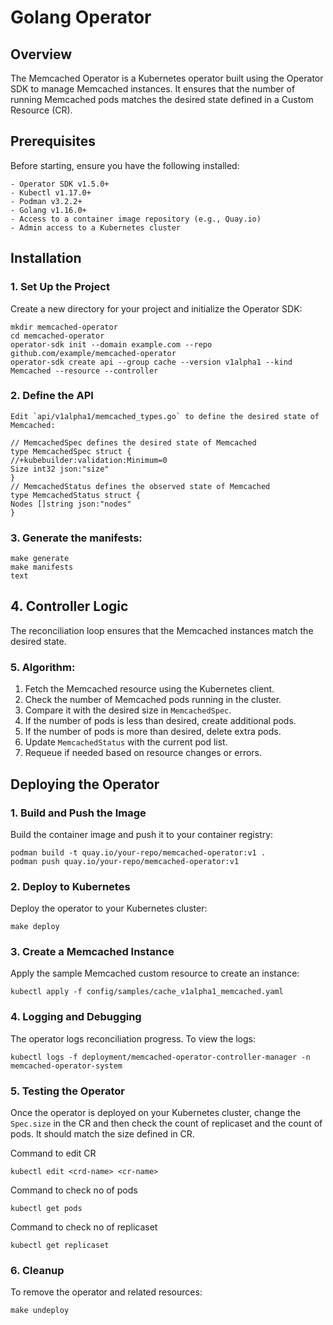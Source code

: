# Golang Operator

## Overview

The Memcached Operator is a Kubernetes operator built using the Operator SDK to manage Memcached instances. It ensures that the number of running Memcached pods matches the desired state defined in a Custom Resource (CR).

## Prerequisites

Before starting, ensure you have the following installed:
```
- Operator SDK v1.5.0+
- Kubectl v1.17.0+
- Podman v3.2.2+
- Golang v1.16.0+
- Access to a container image repository (e.g., Quay.io)
- Admin access to a Kubernetes cluster
```

## Installation

### 1. Set Up the Project

Create a new directory for your project and initialize the Operator SDK:
```
mkdir memcached-operator
cd memcached-operator
operator-sdk init --domain example.com --repo github.com/example/memcached-operator
operator-sdk create api --group cache --version v1alpha1 --kind Memcached --resource --controller
```

### 2. Define the API
```
Edit `api/v1alpha1/memcached_types.go` to define the desired state of Memcached:

// MemcachedSpec defines the desired state of Memcached
type MemcachedSpec struct {
//+kubebuilder:validation:Minimum=0
Size int32 json:"size"
}
// MemcachedStatus defines the observed state of Memcached
type MemcachedStatus struct {
Nodes []string json:"nodes"
}
```

### 3. Generate the manifests:
```
make generate
make manifests
text
```
## 4. Controller Logic

The reconciliation loop ensures that the Memcached instances match the desired state.

### 5. Algorithm:
 
1.  Fetch the Memcached resource using the Kubernetes client.
2.  Check the number of Memcached pods running in the cluster.
3.  Compare it with the desired size in `MemcachedSpec`.
4.  If the number of pods is less than desired, create additional pods.
5.  If the number of pods is more than desired, delete extra pods.
6.  Update `MemcachedStatus` with the current pod list.
7.  Requeue if needed based on resource changes or errors.

## Deploying the Operator

### 1. Build and Push the Image

Build the container image and push it to your container registry:
```
podman build -t quay.io/your-repo/memcached-operator:v1 .
podman push quay.io/your-repo/memcached-operator:v1
```

### 2. Deploy to Kubernetes

Deploy the operator to your Kubernetes cluster:
```
make deploy
```

### 3. Create a Memcached Instance

Apply the sample Memcached custom resource to create an instance:
```
kubectl apply -f config/samples/cache_v1alpha1_memcached.yaml
```

### 4. Logging and Debugging

The operator logs reconciliation progress. To view the logs:
```
kubectl logs -f deployment/memcached-operator-controller-manager -n memcached-operator-system
```

### 5. Testing the Operator

Once the operator is deployed on your Kubernetes cluster, change the `Spec.size` in the CR and then check the count of replicaset and the count of pods. It should match the size defined in CR.

Command to edit CR
```
kubectl edit <crd-name> <cr-name>
```

Command to check no of pods
```
kubectl get pods
```

Command to check no of replicaset

```
kubectl get replicaset
```

### 6. Cleanup

To remove the operator and related resources:

```make undeploy```
